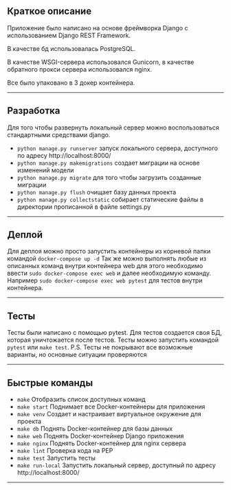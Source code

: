 ## Краткое описание
Приложение было написано на основе фреймворка Django с 
использованием Django REST Framework.

В качестве бд использовалась PostgreSQL.

В качестве WSGI-сервера использовался Gunicorn, в качестве обратного
прокси сервера использовался nginx.

Все было упаковано в 3 докер контейнера.

---
## Разработка
Для того чтобы развернуть локальный сервер можно воспользоваться стандартными средствами django.
* `python manage.py runserver` запуск локального сервера, доступного по адресу http://localhost:8000/
* `python manage.py makemigrations` создает миграции на основе изменений модели
* `python manage.py migrate` для того чтобы загрузить созданные миграции
* `python manage.py flush` очищает базу данных проекта
* `python manage.py collectstatic` собирает статические файлы в директории прописанной в файле settings.py

---
## Деплой
Для деплоя можно просто запустить контейнеры из корневой папки командой
`docker-compose up -d`
Так же можно выполнять любые из описанных команд внутри контейнера web для этого необходимо ввести `sudo docker-compose exec web` и далее необходимую команду.
Например `sudo docker-compose exec web pytest` для тестов внутри контейнера.

---
## Тесты
Тесты были написано с помощью pytest. Для тестов создается своя БД, которая уничтожается после тестов.
Тесты можно запустить командой `pytest` или `make test`. 
P.S. Тесты не покрывают все возможные варианты, но основные ситуации проверяются

---
## Быстрые команды

* `make` Отобразить список доступных команд
* `make start` Поднимает все Docker-контейнеры для приложения
* `make venv` Создает и настраивает виртуальное окружение для проекта
* `make db` Поднять Docker-контейнер для базы данных
* `make web` Поднять Docker-контейнер Django приложения
* `make nginx` Поднять Docker-контейнер для nginx сервера
* `make lint` Проверка кода на PEP
* `make test` Запустить тесты
* `make run-local` Запустить локальный сервер, доступный по адресу http://localhost:8000/
---
